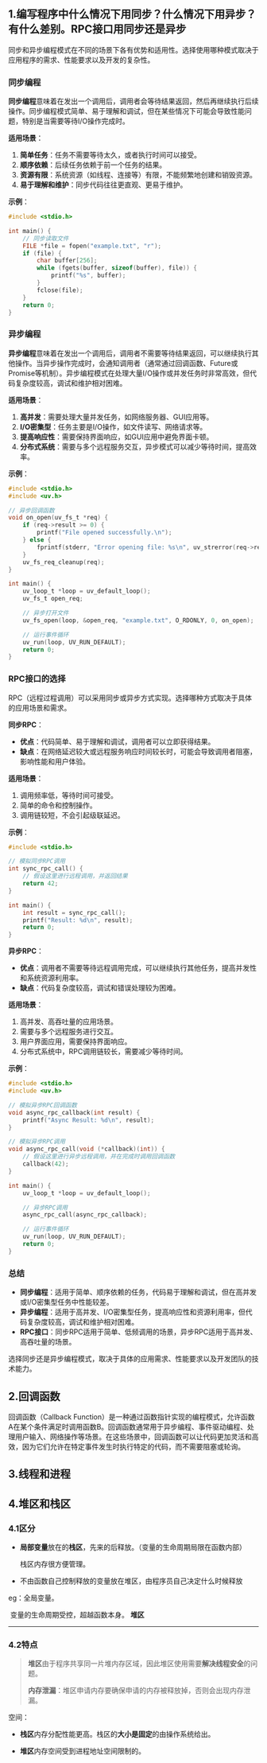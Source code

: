 ## 1.编写程序中什么情况下用同步？什么情况下用异步？有什么差别。RPC接口用同步还是异步

同步和异步编程模式在不同的场景下各有优势和适用性。选择使用哪种模式取决于应用程序的需求、性能要求以及开发的复杂性。

### 同步编程

**同步编程**意味着在发出一个调用后，调用者会等待结果返回，然后再继续执行后续操作。同步编程模式简单、易于理解和调试，但在某些情况下可能会导致性能问题，特别是当需要等待I/O操作完成时。

**适用场景**：
1. **简单任务**：任务不需要等待太久，或者执行时间可以接受。
2. **顺序依赖**：后续任务依赖于前一个任务的结果。
3. **资源有限**：系统资源（如线程、连接等）有限，不能频繁地创建和销毁资源。
4. **易于理解和维护**：同步代码往往更直观、更易于维护。

**示例**：
```c
#include <stdio.h>

int main() {
    // 同步读取文件
    FILE *file = fopen("example.txt", "r");
    if (file) {
        char buffer[256];
        while (fgets(buffer, sizeof(buffer), file)) {
            printf("%s", buffer);
        }
        fclose(file);
    }
    return 0;
}
```

### 异步编程

**异步编程**意味着在发出一个调用后，调用者不需要等待结果返回，可以继续执行其他操作。当异步操作完成时，会通知调用者（通常通过回调函数、Future或Promise等机制）。异步编程模式在处理大量I/O操作或并发任务时非常高效，但代码复杂度较高，调试和维护相对困难。

**适用场景**：
1. **高并发**：需要处理大量并发任务，如网络服务器、GUI应用等。
2. **I/O密集型**：任务主要是I/O操作，如文件读写、网络请求等。
3. **提高响应性**：需要保持界面响应，如GUI应用中避免界面卡顿。
4. **分布式系统**：需要与多个远程服务交互，异步模式可以减少等待时间，提高效率。

**示例**：
```c
#include <stdio.h>
#include <uv.h>

// 异步回调函数
void on_open(uv_fs_t *req) {
    if (req->result >= 0) {
        printf("File opened successfully.\n");
    } else {
        fprintf(stderr, "Error opening file: %s\n", uv_strerror(req->result));
    }
    uv_fs_req_cleanup(req);
}

int main() {
    uv_loop_t *loop = uv_default_loop();
    uv_fs_t open_req;

    // 异步打开文件
    uv_fs_open(loop, &open_req, "example.txt", O_RDONLY, 0, on_open);

    // 运行事件循环
    uv_run(loop, UV_RUN_DEFAULT);
    return 0;
}
```

### RPC接口的选择

RPC（远程过程调用）可以采用同步或异步方式实现。选择哪种方式取决于具体的应用场景和需求。

**同步RPC**：
- **优点**：代码简单、易于理解和调试，调用者可以立即获得结果。
- **缺点**：在网络延迟较大或远程服务响应时间较长时，可能会导致调用者阻塞，影响性能和用户体验。

**适用场景**：
1. 调用频率低，等待时间可接受。
2. 简单的命令和控制操作。
3. 调用链较短，不会引起级联延迟。

**示例**：
```c
#include <stdio.h>

// 模拟同步RPC调用
int sync_rpc_call() {
    // 假设这里进行远程调用，并返回结果
    return 42;
}

int main() {
    int result = sync_rpc_call();
    printf("Result: %d\n", result);
    return 0;
}
```

**异步RPC**：
- **优点**：调用者不需要等待远程调用完成，可以继续执行其他任务，提高并发性和系统资源利用率。
- **缺点**：代码复杂度较高，调试和错误处理较为困难。

**适用场景**：
1. 高并发、高吞吐量的应用场景。
2. 需要与多个远程服务进行交互。
3. 用户界面应用，需要保持界面响应。
4. 分布式系统中，RPC调用链较长，需要减少等待时间。

**示例**：
```c
#include <stdio.h>
#include <uv.h>

// 模拟异步RPC回调函数
void async_rpc_callback(int result) {
    printf("Async Result: %d\n", result);
}

// 模拟异步RPC调用
void async_rpc_call(void (*callback)(int)) {
    // 假设这里进行异步远程调用，并在完成时调用回调函数
    callback(42);
}

int main() {
    uv_loop_t *loop = uv_default_loop();

    // 异步RPC调用
    async_rpc_call(async_rpc_callback);

    // 运行事件循环
    uv_run(loop, UV_RUN_DEFAULT);
    return 0;
}
```

### 总结

- **同步编程**：适用于简单、顺序依赖的任务，代码易于理解和调试，但在高并发或I/O密集型任务中性能较差。
- **异步编程**：适用于高并发、I/O密集型任务，提高响应性和资源利用率，但代码复杂度较高，调试和维护相对困难。
- **RPC接口**：同步RPC适用于简单、低频调用的场景，异步RPC适用于高并发、高吞吐量的场景。

选择同步还是异步编程模式，取决于具体的应用需求、性能要求以及开发团队的技术能力。



## 2.回调函数

回调函数（Callback Function）是一种通过函数指针实现的编程模式，允许函数A在某个条件满足时调用函数B。回调函数通常用于异步编程、事件驱动编程、处理用户输入、网络操作等场景。在这些场景中，回调函数可以让代码更加灵活和高效，因为它们允许在特定事件发生时执行特定的代码，而不需要阻塞或轮询。





## 3.线程和进程

## 4.堆区和栈区

### 4.1区分

- **局部变量**放在的**栈区**，先来的后释放。（变量的生命周期局限在函数内部）

  栈区内存很方便管理。

- 不由函数自己控制释放的变量放在堆区，由程序员自己决定什么时候释放

eg：全局变量。

​		变量的生命周期受控，超越函数本身。 **堆区**

***



### 4.2特点



> **堆区**由于程序共享同一片堆内存区域，因此堆区使用需要**解决线程安全**的问题。
>
> **内存泄漏**：堆区申请内存要确保申请的内存被释放掉，否则会出现内存泄漏。

空间：

- **栈区**内存分配性能更高。栈区的**大小是固定**的由操作系统给出。

- **堆区**内存空间受到进程地址空间限制的。



